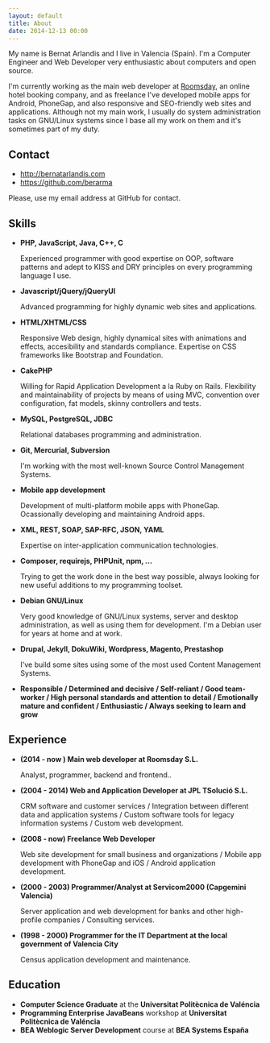 ```yaml
---
layout: default
title: About
date: 2014-12-13 00:00
---
```


My name is Bernat Arlandis and I live in Valencia (Spain). I'm a Computer
Engineer and Web Developer very enthusiastic about computers and open source.

I'm currently working as the main web developer at
[Roomsday](http://roomsday.com), an online hotel booking company, and as
freelance I've developed mobile apps for Android, PhoneGap, and also responsive
and SEO-friendly web sites and applications. Although not my main work, I
usually do system administration tasks on GNU/Linux systems since I base all my
work on them and it's sometimes part of my duty.

Contact
-------

  * <http://bernatarlandis.com>
  * <https://github.com/berarma>

Please, use my email address at GitHub for contact.

Skills
------

  * __PHP, JavaScript, Java, C++, C__

    Experienced programmer with good expertise on OOP, software patterns and
    adept to KISS and DRY principles on every programming language I use.

  * __Javascript/jQuery/jQueryUI__

    Advanced programming for highly dynamic web sites and applications.

  * __HTML/XHTML/CSS__

    Responsive Web design, highly dynamical sites with animations and effects,
    accesibility and standards compliance. Expertise on CSS frameworks like
    Bootstrap and Foundation.

  * __CakePHP__

    Willing for Rapid Application Development a la Ruby on Rails. Flexibility
    and maintainability of projects by means of using MVC, convention over
    configuration, fat models, skinny controllers and tests.

  * __MySQL, PostgreSQL, JDBC__

    Relational databases programming and administration.

  * __Git, Mercurial, Subversion__

    I'm working with the most well-known Source Control Management Systems.

  * __Mobile app development__

    Development of multi-platform mobile apps with PhoneGap. Ocassionally
    developing and maintaining Android apps.

  * __XML, REST, SOAP, SAP-RFC, JSON, YAML__

    Expertise on inter-application communication technologies.

  * __Composer, requirejs, PHPUnit, npm, ...__

    Trying to get the work done in the best way possible, always looking for new
    useful additions to my programming toolset.

  * __Debian GNU/Linux__

    Very good knowledge of GNU/Linux systems, server and desktop
    administration, as well as using them for development. I'm a Debian user
    for years at home and at work.

  * __Drupal, Jekyll, DokuWiki, Wordpress, Magento, Prestashop__

    I've build some sites using some of the most used Content Management Systems.

  * __Responsible / Determined and decisive / Self-reliant / Good team-worker /
  High personal standards and attention to detail / Emotionally mature and
  confident / Enthusiastic / Always seeking to learn and grow__

Experience
----

  * __(2014 - now ) Main web developer at Roomsday S.L.__

    Analyst, programmer, backend and frontend..

  * __(2004 - 2014) Web and Application Developer at JPL TSolució S.L.__

    CRM software and customer services / Integration between different data and
    application systems / Custom software tools for legacy information systems
    / Custom web development.

  * __(2008 - now) Freelance Web Developer__

    Web site development for small business and organizations / Mobile app
    development with PhoneGap and iOS / Android application development.

  * __(2000 - 2003) Programmer/Analyst at Servicom2000 (Capgemini Valencia)__

    Server application and web development for banks and other high-profile
    companies / Consulting services.

  * __(1998 - 2000) Programmer for the IT Department at the local government of
    Valencia City__

    Census application development and maintenance.

Education
---------

  * __Computer Science Graduate__ at the __Universitat Politècnica de Valéncia__
  * __Programming Enterprise JavaBeans__ workshop at __Universitat Politècnica de Valéncia__
  * __BEA Weblogic Server Development__ course at __BEA Systems España__

